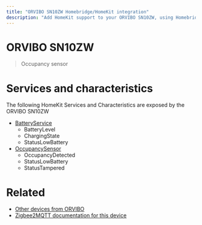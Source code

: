 ```yaml
---
title: "ORVIBO SN10ZW Homebridge/HomeKit integration"
description: "Add HomeKit support to your ORVIBO SN10ZW, using Homebridge, Zigbee2MQTT and homebridge-z2m."
---
```

<!---
This file has been GENERATED using src/docgen/docgen.ts
DO NOT EDIT THIS FILE MANUALLY!
-->
# ORVIBO SN10ZW
> Occupancy sensor


# Services and characteristics
The following HomeKit Services and Characteristics are exposed by
the ORVIBO SN10ZW

* [BatteryService](../../battery.md)
  * BatteryLevel
  * ChargingState
  * StatusLowBattery
* [OccupancySensor](../../sensors.md)
  * OccupancyDetected
  * StatusLowBattery
  * StatusTampered


# Related
* [Other devices from ORVIBO](../index.md#orvibo)
* [Zigbee2MQTT documentation for this device](https://www.zigbee2mqtt.io/devices/SN10ZW.html)